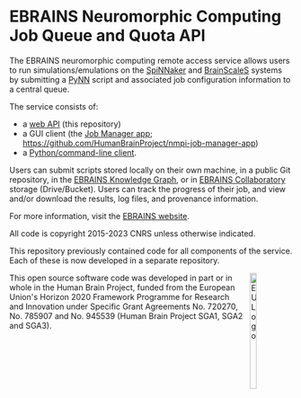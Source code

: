 # EBRAINS Neuromorphic Computing Job Queue and Quota API

The EBRAINS neuromorphic computing remote access service allows users to run simulations/emulations
on the [SpiNNaker](https://www.ebrains.eu/tools/spinnaker)
and [BrainScaleS](https://www.ebrains.eu/tools/brainscales) systems
by submitting a [PyNN](http://neuralensemble.org/docs/PyNN/) script
and associated job configuration information to a central queue.

The service consists of:
- a [web API](https://nmpi-v3.hbpneuromorphic.eu/docs) (this repository)
- a GUI client (the [Job Manager app](https://job-manager.hbpneuromorphic.eu/); https://github.com/HumanBrainProject/nmpi-job-manager-app)
- a [Python/command-line client](https://github.com/HumanBrainProject/hbp-neuromorphic-client).

Users can submit scripts stored locally on their own machine, in a public Git repository,
in the [EBRAINS Knowledge Graph](https://search.kg.ebrains.eu/?category=Model),
or in [EBRAINS Collaboratory](https://wiki.ebrains.eu/) storage (Drive/Bucket).
Users can track the progress of their job, and view and/or download the results,
log files, and provenance information.

For more information, visit the [EBRAINS website](https://www.ebrains.eu/modelling-simulation-and-computing/simulation/neuromorphic-computing-3).


All code is copyright 2015-2023 CNRS unless otherwise indicated.

This repository previously contained code for all components of the service.
Each of these is now developed in a separate repository.

<div><img src="https://www.braincouncil.eu/wp-content/uploads/2018/11/wsi-imageoptim-EU-Logo.jpg" alt="EU Logo" height="23%" width="15%" align="right" style="margin-left: 10px"></div>

This open source software code was developed in part or in whole in the Human Brain Project,
funded from the European Union's Horizon 2020 Framework Programme for Research and Innovation
under Specific Grant Agreements No. 720270, No. 785907 and No. 945539 (Human Brain Project SGA1, SGA2 and SGA3).